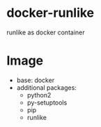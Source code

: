 # docker-runlike
runlike as docker container

# Image
- base: docker
- additional packages: 
  - python2
  - py-setuptools
  - pip
  - runlike
